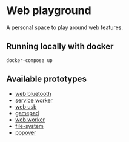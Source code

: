 # Web playground

A personal space to play around web features.

## Running locally with docker

```docker
docker-compose up
```

## Available prototypes
- [web bluetooth](bluetooth/web)
- [service worker](service-worker)
- [web usb](usb)
- [gamepad](gamepad)
- [web worker](web-worker)
- [file-system](file-system)
- [popover](popover)
